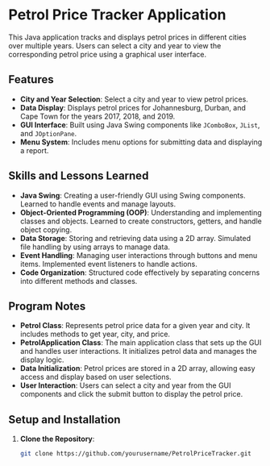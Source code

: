 # Petrol Price Tracker Application

This Java application tracks and displays petrol prices in different cities over multiple years. Users can select a city and year to view the corresponding petrol price using a graphical user interface.

## Features

- **City and Year Selection**: Select a city and year to view petrol prices.
- **Data Display**: Displays petrol prices for Johannesburg, Durban, and Cape Town for the years 2017, 2018, and 2019.
- **GUI Interface**: Built using Java Swing components like `JComboBox`, `JList`, and `JOptionPane`.
- **Menu System**: Includes menu options for submitting data and displaying a report.

## Skills and Lessons Learned

- **Java Swing**: Creating a user-friendly GUI using Swing components. Learned to handle events and manage layouts.
- **Object-Oriented Programming (OOP)**: Understanding and implementing classes and objects. Learned to create constructors, getters, and handle object copying.
- **Data Storage**: Storing and retrieving data using a 2D array. Simulated file handling by using arrays to manage data.
- **Event Handling**: Managing user interactions through buttons and menu items. Implemented event listeners to handle actions.
- **Code Organization**: Structured code effectively by separating concerns into different methods and classes.

## Program Notes

- **Petrol Class**: Represents petrol price data for a given year and city. It includes methods to get year, city, and price.
- **PetrolApplication Class**: The main application class that sets up the GUI and handles user interactions. It initializes petrol data and manages the display logic.
- **Data Initialization**: Petrol prices are stored in a 2D array, allowing easy access and display based on user selections.
- **User Interaction**: Users can select a city and year from the GUI components and click the submit button to display the petrol price.

## Setup and Installation

1. **Clone the Repository**:
   ```sh
   git clone https://github.com/yourusername/PetrolPriceTracker.git
